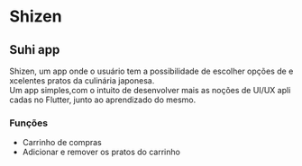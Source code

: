 # Shizen
## Suhi app

Shizen, um app onde o usuário tem a possibilidade de escolher opções de excelentes pratos da culinária japonesa.
Um app simples,com o intuito de desenvolver mais as noções de UI/UX aplicadas no Flutter, junto ao aprendizado do mesmo.

### Funções
- Carrinho de compras
- Adicionar e remover os pratos do carrinho